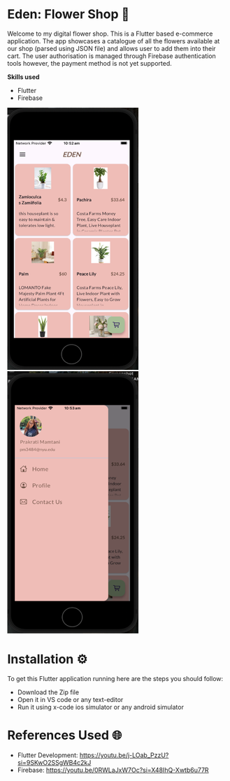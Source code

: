 # Eden: Flower Shop 🌸

Welcome to my digital flower shop. This is a Flutter based e-commerce application. The app showcases a catalogue of all the flowers available at our shop (parsed using JSON file) and allows user to add them into their cart. The user authorisation is managed through Firebase authentication tools however, the payment method is not yet supported.

**Skills used**
- Flutter
- Firebase

<div>
  <img src="documentation/FlutterDev1.png" alt="Alt text" width="300" height="600" />
  <img src="documentation/FlutterDev2.png" alt="Alt text" width="300" height="600" />
</div>



# Installation ⚙️
To get this Flutter application running here are the steps you should follow:
- Download the Zip file
- Open it in VS code or any text-editor
- Run it using x-code ios simulator or any android simulator


# References Used 🌐
- Flutter Development: https://youtu.be/j-LOab_PzzU?si=9SKwO2SSgWB4c2kJ
- Firebase: https://youtu.be/0RWLaJxW7Oc?si=X48IhQ-Xwtb6u77R




